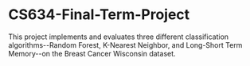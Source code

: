 # CS634-Final-Term-Project
This project implements and evaluates three different classification algorithms--Random Forest, K-Nearest Neighbor, and Long-Short Term Memory--on the Breast Cancer Wisconsin dataset.
